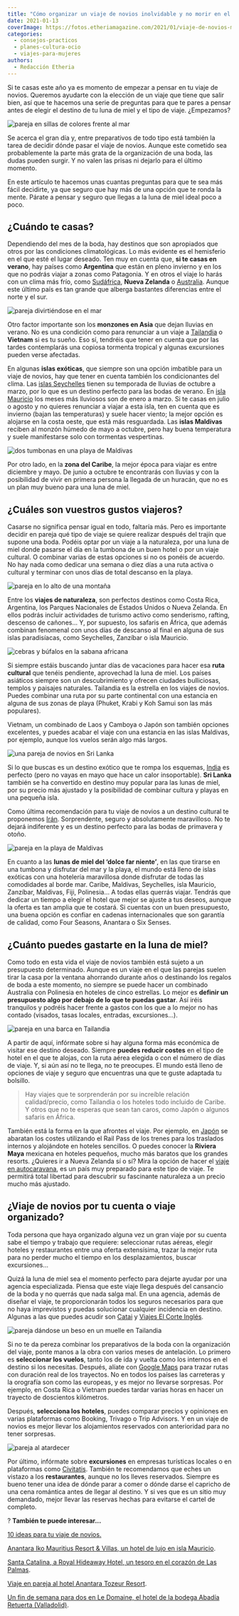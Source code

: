 ```yaml
---
title: "Cómo organizar un viaje de novios inolvidable y no morir en el intento"
date: 2021-01-13
coverImage: https://fotos.etheriamagazine.com/2021/01/viaje-de-novios-maldivas.jpg
categories: 
  - consejos-practicos
  - planes-cultura-ocio
  - viajes-para-mujeres
authors: 
  - Redacción Etheria
---
```


Si te casas este año ya es momento de empezar a pensar en tu viaje de novios. Queremos 
ayudarte con la elección de un viaje que tiene que salir bien, así que te hacemos una 
serie de preguntas para que te pares a pensar antes de elegir el destino de tu luna de 
miel y el tipo de viaje. ¿Empezamos? 

![pareja en sillas de colores frente al mar](https://fotos.etheriamagazine.com/2021/01/viaje-novios-playa.jpg "Viaje de novios junto al mar.")

Se acerca el gran día y, entre preparativos de todo tipo está también la tarea de 
decidir dónde pasar el viaje de novios. Aunque este cometido sea probablemente la parte 
más grata de la organización de una boda, las dudas pueden surgir. Y no valen las prisas 
ni dejarlo para el último momento. 

En este artículo te hacemos unas cuantas preguntas para que te sea más fácil decidirte, 
ya que seguro que hay más de una opción que te ronda la mente. Párate a pensar y seguro 
que llegas a la luna de miel ideal poco a poco. 

## ¿Cuándo te casas?

Dependiendo del mes de la boda, hay destinos que son apropiados que otros por las 
condiciones climatológicas. Lo más evidente es el hemisferio en el que esté el lugar 
deseado. Ten muy en cuenta que, **si te casas en verano**, hay países como **Argentina** 
que están en pleno invierno y en los que no podrás viajar a zonas como Patagonia. Y en 
otros el viaje lo harás con un clima más frío, como [Sudáfrica](https://etheriamagazine.com/2019/12/11/planes-para-desconectar-en-sudafrica/), 
**Nueva Zelanda** o [Australia](https://etheriamagazine.com/2019/03/07/revista-viajes-que-ver-australia/). 
Aunque este último país es tan grande que alberga bastantes diferencias entre el norte y 
el sur. 

![pareja divirtiéndose en el mar](https://fotos.etheriamagazine.com/2021/01/viajes-novios-pareja.jpg "Unos días en la playa al final de una luna de miel son una opción perfecta.")

Otro factor importante son los **monzones en Asia** que dejan lluvias en verano. No es 
una condición como para renunciar a un viaje a [Tailandia](https://etheriamagazine.com/2020/01/02/que-llevar-en-maleta-viaje-tailandia/) 
o **Vietnam** si es tu sueño. Eso sí, tendréis que tener en cuenta que por las tardes 
contemplarás una copiosa tormenta tropical y algunas excursiones pueden verse afectadas. 

En algunas **islas exóticas**, que siempre son una opción imbatible para un viaje de 
novios, hay que tener en cuenta también los condicionantes del clima. Las [islas 
Seychelles](https://etheriamagazine.com/2020/11/16/islas-seychelles-un-viaje-de-lujo-al-paraiso/) 
tienen su temporada de lluvias de octubre a marzo, por lo que es un destino perfecto 
para las bodas de verano. En [isla 
Mauricio](https://etheriamagazine.com/2019/03/26/viajes-mujeres-mejores-planes-en-mauricio/) 
los meses más lluviosos son de enero a marzo. Si te casas en julio o agosto y no quieres 
renunciar a viajar a esta isla, ten en cuenta que es invierno (bajan las temperaturas) y 
suele hacer viento; la mejor opción es alojarse en la costa oeste, que está más 
resguardada. Las **islas Maldivas** reciben al monzón húmedo de mayo a octubre, pero hay 
buena temperatura y suele manifestarse solo con tormentas vespertinas. 

![dos tumbonas en una playa de Maldivas](https://fotos.etheriamagazine.com/2021/01/viaje-de-novios-maldivas.jpg "Rincón en Maldivas. © Upgraded Points")

Por otro lado, en la **zona del Caribe**, la mejor época para viajar es entre diciembre 
y mayo. De junio a octubre te encontrarás con lluvias y con la posibilidad de vivir en 
primera persona la llegada de un huracán, que no es un plan muy bueno para una luna de 
miel. 

## ¿Cuáles son vuestros gustos viajeros?

Casarse no significa pensar igual en todo, faltaría más. Pero es importante decidir en 
pareja qué tipo de viaje se quiere realizar después del trajín que supone una boda. 
Podéis optar por un viaje a la naturaleza, por una luna de miel donde pasarse el día en 
la tumbona de un buen hotel o por un viaje cultural. O combinar varias de estas opciones 
si no os ponéis de acuerdo. No hay nada como dedicar una semana o diez días a una ruta 
activa o cultural y terminar con unos días de total descanso en la playa. 

![pareja en lo alto de una montaña](https://fotos.etheriamagazine.com/2021/01/viajes-novios-san-francisco.jpg "Recién casados en la bahía de San Francisco. © Fernando Gago")

Entre los **viajes de naturaleza**, son perfectos destinos como Costa Rica, Argentina, 
los Parques Nacionales de Estados Unidos o Nueva Zelanda. En ellos podrás incluir 
actividades de turismo activo como senderismo, rafting, descenso de cañones… Y, por 
supuesto, los safaris en África, que además combinan fenomenal con unos días de descanso 
al final en alguna de sus islas paradisíacas, como Seychelles, Zanzíbar o isla Mauricio. 

![cebras y búfalos en la sabana africana](https://fotos.etheriamagazine.com/2021/01/viaje-novios-africa.jpg "Un safari en África es una buena opción para una luna de miel.")

Si siempre estáis buscando juntar días de vacaciones para hacer esa **ruta cultural** 
que tenéis pendiente, aprovechad la luna de miel. Los países asiáticos siempre son un 
descubrimiento y ofrecen ciudades bulliciosas, templos y paisajes naturales. Tailandia 
es la estrella en los viajes de novios. Puedes combinar una ruta por su parte 
continental con una estancia en alguna de sus zonas de playa (Phuket, Krabi y Koh Samui 
son las más populares). 

Vietnam, un combinado de Laos y Camboya o Japón son también opciones excelentes, y 
puedes acabar el viaje con una estancia en las islas Maldivas, por ejemplo, aunque los 
vuelos serán algo más largos. 

![una pareja de novios en Sri Lanka](https://fotos.etheriamagazine.com/2021/01/pareja-novios-sri-lanka.jpg "Pareja de novios en Sri Lanka.")

Si lo que buscas es un destino exótico que te rompa los esquemas, [India](https://etheriamagazine.com/2020/01/29/viaje-para-mujeres-que-ver-norte-india-rajastan/) 
es perfecto (pero no vayas en mayo que hace un calor insoportable). **Sri Lanka** 
también se ha convertido en destino muy popular para las lunas de miel, por su precio 
más ajustado y la posibilidad de combinar cultura y playas en una pequeña isla. 

Como última recomendación para tu viaje de novios a un destino cultural te proponemos [Irán](https://etheriamagazine.com/2019/11/06/que-ver-iran-mujer-viajar-sola-con-amigas/). 
Sorprendente, seguro y absolutamente maravilloso. No te dejará indiferente y es un 
destino perfecto para las bodas de primavera y otoño. 

![pareja en la playa de Maldivas](https://fotos.etheriamagazine.com/2021/01/viajes-novios-isla-desierta.jpg "En islas exóticas como Maldivas puedes disfrutar de deportes acuáticos.")

En cuanto a las **lunas de miel del ‘dolce far niente’**, en las que tirarse en una 
tumbona y disfrutar del mar y la playa, el mundo está lleno de islas exóticas con una 
hotelería maravillosa donde disfrutar de todas las comodidades al borde mar. Caribe, 
Maldivas, Seychelles, isla Mauricio, Zanzíbar, Maldivas, Fiji, Polinesia… A todas ellas 
querrás viajar. Tendrás que dedicar un tiempo a elegir el hotel que mejor se ajuste a 
tus deseos, aunque la oferta es tan amplia que te costará. Si cuentas con un buen 
presupuesto, una buena opción es confiar en cadenas internacionales que son garantía de 
calidad, como Four Seasons, Anantara o Six Senses. 

## ¿Cuánto puedes gastarte en la luna de miel?

Como todo en esta vida el viaje de novios también está sujeto a un presupuesto 
determinado. Aunque es un viaje en el que las parejas suelen tirar la casa por la 
ventana ahorrando durante años o destinando los regalos de boda a este momento, no 
siempre se puede hacer un combinado Australia con Polinesia en hoteles de cinco 
estrellas. Lo mejor es **definir un presupuesto algo por debajo de lo que te puedas 
gastar**. Así iréis tranquilos y podréis hacer frente a gastos con los que a lo mejor no 
has contado (visados, tasas locales, entradas, excursiones…). 

![pareja en una barca en Tailandia](https://fotos.etheriamagazine.com/2021/01/viaje-novios-khao-sok-national-park.jpg "Pareja disfrutando del lago del Parque Nacional Khao Sok de Tailandia.")

A partir de aquí, infórmate sobre si hay alguna forma más económica de visitar ese 
destino deseado. Siempre **puedes reducir costes** en el tipo de hotel en el que te 
alojas, con la ruta aérea elegida o con el número de días de viaje. Y, si aún así no te 
llega, no te preocupes. El mundo está lleno de opciones de viaje y seguro que encuentras 
una que te guste adaptada tu bolsillo. 

> Hay viajes que te sorprenderán por su increíble relación calidad/precio, como Tailandia 
> o los hoteles todo incluido de Caribe. Y otros que no te esperas que sean tan caros, 
> como Japón o algunos safaris en África. 

También está la forma en la que afrontes el viaje. Por ejemplo, en [Japón](https://etheriamagazine.com/2019/06/18/como-organizar-un-viaje-a-japon/) 
se abaratan los costes utilizando el Rail Pass de los trenes para los traslados internos 
y alojándote en hoteles sencillos. O puedes conocer la **Riviera Maya** mexicana en 
hoteles pequeños, mucho más baratos que los grandes resorts. ¿Quieres ir a Nueva Zelanda 
sí o sí? Mira la opción de hacer el [viaje en 
autocaravana](https://etheriamagazine.com/2018/08/21/nueva-zelanda-en-autocaravana/), es 
un país muy preparado para este tipo de viaje. Te permitirá total libertad para 
descubrir su fascinante naturaleza a un precio mucho más ajustado. 

## ¿Viaje de novios por tu cuenta o viaje organizado?

Toda persona que haya organizado alguna vez un gran viaje por su cuenta sabe el tiempo y 
trabajo que requiere: seleccionar rutas aéreas, elegir hoteles y restaurantes entre una 
oferta extensísima, trazar la mejor ruta para no perder mucho el tiempo en los 
desplazamientos, buscar excursiones… 

Quizá la luna de miel sea el momento perfecto para dejarte ayudar por una agencia 
especializada. Piensa que este viaje llega después del cansancio de la boda y no querrás 
que nada salga mal. En una agencia, además de diseñar el viaje, te proporcionarán todos 
los seguros necesarios para que no haya imprevistos y puedas solucionar cualquier 
incidencia en destino. Algunas a las que puedes acudir son [Catai](https://www.catai.es) 
y [Viajes El Corte Inglés](https://www.viajeselcorteingles.es). 

![pareja dándose un beso en un muelle en Tailandia](https://fotos.etheriamagazine.com/2021/01/viaje-novios-tailandia.jpg "Luna de miel en Tailandia.")

Si no te da pereza combinar los preparativos de la boda con la organización del viaje, 
ponte manos a la obra con varios meses de antelación. Lo primero es **seleccionar los 
vuelos**, tanto los de ida y vuelta como los internos en el destino si los necesitas. 
Después, alíate con [Google Maps](https://www.google.es/maps/@40.3826658,-3.7015088,15z) 
para trazar rutas con duración real de los trayectos. No en todos los países las 
carreteras y la orografía son como las europeas, y es mejor no llevarse sorpresas. Por 
ejemplo, en Costa Rica o Vietnam puedes tardar varias horas en hacer un trayecto de 
doscientos kilómetros. 

Después, **selecciona los hoteles**, puedes comparar precios y opiniones en varias 
plataformas como Booking, Trivago o Trip Advisors. Y en un viaje de novios es mejor 
llevar los alojamientos reservados con anterioridad para no tener sorpresas. 

![pareja al atardecer](https://fotos.etheriamagazine.com/2021/01/viaje-de-novios-pareja.jpg "Pareja al atardecer. © Alex Iby")

Por último, infórmate sobre **excursiones** en empresas turísticas locales o en 
plataformas como [Civitatis](https://www.civitatis.com/es/?aid=10211). También te 
recomendamos que eches un vistazo a los **restaurantes**, aunque no los lleves 
reservados. Siempre es bueno tener una idea de dónde parar a comer o dónde darse el 
capricho de una cena romántica antes de llegar al destino. Y si ves que es un sitio muy 
demandado, mejor llevar las reservas hechas para evitarse el cartel de completo. 

? **También te puede interesar...** 

[10 ideas para tu viaje de 
novios.](https://etheriamagazine.com/2019/09/18/10-ideas-para-tu-viaje-de-novios-luna-de-miel/) 

[Anantara Iko Mauritius Resort & Villas, un hotel de lujo en isla 
Mauricio](https://etheriamagazine.com/2020/12/15/hotel-de-lujo-isla-mauricio-anantara-iko-mauritius-resort-villas/). 

[Santa Catalina, a Royal Hideaway Hotel, un tesoro en el corazón de Las 
Palmas](https://etheriamagazine.com/2020/10/06/hotel-lujo-santa-catalina-barcelo-las-palmas-gran-canaria/). 

[Viaje en pareja al hotel Anantara Tozeur 
Resort](https://etheriamagazine.com/2020/03/27/viaje-romantico-hotel-anantara-tozeur-tunez/). 

[Un fin de semana para dos en Le Domaine, el hotel de la bodega Abadía Retuerta 
(Valladolid)](https://etheriamagazine.com/2019/11/13/viajes-romanticos-hotel-le-domaine-abadia-retuerta-valladolid/).
